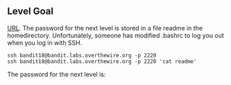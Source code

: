 ## Level Goal

[URL](https://overthewire.org/wargames/bandit/bandit19.html).
The password for the next level is stored in a file readme in the homedirectory. Unfortunately, someone has modified .bashrc to log you out when you log in with SSH.

```shell
ssh bandit18@bandit.labs.overthewire.org -p 2220
ssh bandit18@bandit.labs.overthewire.org -p 2220 'cat readme'
```
The password for the next level is: <!-- cGWpMaKXVwDUNgPAVJbWYuGHVn9zl3j8 -->